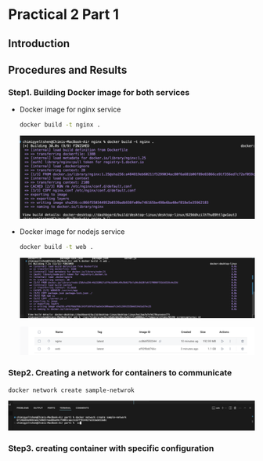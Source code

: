 # Practical 2 Part 1 

## Introduction
## Procedures and Results

### **Step1. Building Docker image for both services**

- Docker image for nginx service
  ```sh
  docker build -t nginx .
  ```
  ![nginx-image](./assets/build-nginx.png)

- Docker image for nodejs service
  ```sh
  docker build -t web .
  ```
  ![web-image](./assets/build-web.png)

  ![images](./assets/ls.png)

### **Step2. Creating a network for containers to communicate**

```sh
docker network create sample-netwrok
```
![network](./assets/sub-net.png)

### **Step3. creating container with specific configuration**



